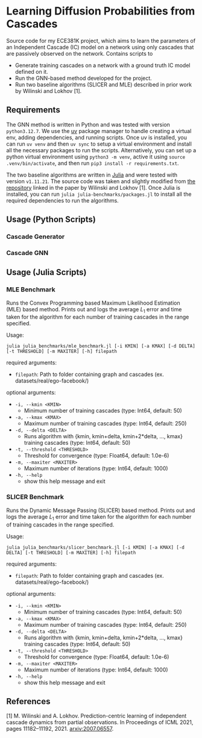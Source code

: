 # Learning Diffusion Probabilities from Cascades

Source code for my ECE381K project, which aims to learn the parameters of an Independent Cascade (IC)
model on a network using only cascades that are passively observed on the network. 
Contains scripts to
- Generate training cascades on a network with a ground truth IC model defined on it. 
- Run the GNN-based method developed for the project. 
- Run two baseline algorithms (SLICER and MLE) described in prior work by Wilinski and Lokhov [1]. 

## Requirements

The GNN method is written in Python and was tested with version `python3.12.7`. 
We use the [uv](https://docs.astral.sh/uv/) package manager to handle 
creating a virtual env, adding dependencies, and running scripts. Once uv is installed, 
you can run `uv venv` and then `uv sync` to setup a virtual environment and install 
all the necessary packages to run the scripts. 
Alternatively, you can set up a python virtual environment using 
`python3 -m venv`, active it using `source .venv/bin/activate`, and then run `pip3 install -r requirements.txt`. 

The two baseline algorithms are written in [Julia](https://julialang.org/downloads/) and 
were tested with version `v1.11.21`. The source code was taken and slightly modified from
[the repository](https://github.com/mateuszwilinski/dynamic-message-passing) linked in the 
paper by Wilinski and Lokhov [1]. Once Julia is installed, you can 
run `julia julia-benchmarks/packages.jl` to install all the required dependencies to run the algorithms. 

## Usage (Python Scripts)

### Cascade Generator

### Cascade GNN

## Usage (Julia Scripts)

### MLE Benchmark

Runs the Convex Programming based Maximum Likelihood Estimation (MLE) based method. 
Prints out and logs the average $L_1$ error and time taken for the algorithm 
for each number of training cascades in the range specified. 

Usage: 
```
julia julia_benchmarks/mle_benchmark.jl [-i KMIN] [-a KMAX] [-d DELTA] [-t THRESHOLD] [-m MAXITER] [-h] filepath
```

required arguments:
- `filepath`: Path to folder containing graph and cascades (ex. datasets/real/ego-facebook/)

optional arguments:
- `-i, --kmin <KMIN>`
    - Minimum number of training cascades (type: Int64, default: 50)
- `-a, --kmax <KMAX>`
    - Maximum number of training cascades (type: Int64, default: 250)
- `-d, --delta <DELTA>`
    - Runs algorithm with {kmin, kmin+delta, kmin+2*delta, ..., kmax} training cascades (type: Int64, default: 50)
- `-t, --threshold <THRESHOLD>`
    - Threshold for convergence (type: Float64, default: 1.0e-6)
- `-m, --maxiter <MAXITER>`
    - Maximum number of iterations (type: Int64, default: 1000)
- `-h, --help`
    - show this help message and exit

### SLICER Benchmark

Runs the Dynamic Message Passing (SLICER) based method. 
Prints out and logs the average $L_1$ error and time taken for the algorithm 
for each number of training cascades in the range specified. 

Usage: 
```
julia julia_benchmarks/slicer_benchmark.jl [-i KMIN] [-a KMAX] [-d DELTA] [-t THRESHOLD] [-m MAXITER] [-h] filepath
```

required arguments:
- `filepath`: Path to folder containing graph and cascades (ex. datasets/real/ego-facebook/)

optional arguments:
- `-i, --kmin <KMIN>`
    - Minimum number of training cascades (type: Int64, default: 50)
- `-a, --kmax <KMAX>`
    - Maximum number of training cascades (type: Int64, default: 250)
- `-d, --delta <DELTA>`
    - Runs algorithm with {kmin, kmin+delta, kmin+2*delta, ..., kmax} training cascades (type: Int64, default: 50)
- `-t, --threshold <THRESHOLD>`
    - Threshold for convergence (type: Float64, default: 1.0e-6)
- `-m, --maxiter <MAXITER>`
    - Maximum number of iterations (type: Int64, default: 1000)
- `-h, --help`
    - show this help message and exit

## References

[1] M. Wilinski and A. Lokhov. Prediction-centric learning of independent cascade dynamics from partial observations. In Proceedings of ICML 2021,
pages 11182–11192, 2021. [arxiv:2007.06557](https://arxiv.org/abs/2007.06557). 